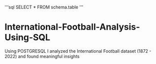 '''sql
SELECT *
FROM schema.table
'''

# International-Football-Analysis-Using-SQL
Using POSTGRESQL I analyzed the International Football dataset (1872 - 2022) and found meaningful insights
